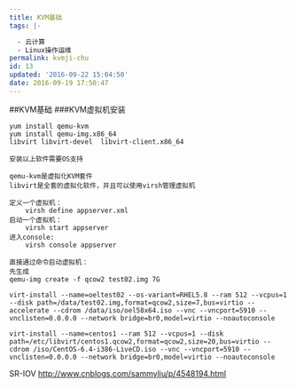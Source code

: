 ```yaml
---
title: KVM基础
tags: |-

  - 云计算
  - Linux操作运维
permalink: kvmji-chu
id: 13
updated: '2016-09-22 15:04:50'
date: 2016-09-19 17:50:47
---
```


##KVM基础
###KVM虚拟机安装

	yum install qemu-kvm	
	yum install qemu-img.x86_64
	libvirt libvirt-devel  libvirt-client.x86_64

	安装以上软件需要OS支持

	qemu-kvm是虚拟化KVM套件
	libvirt是全套的虚拟化软件，并且可以使用virsh管理虚拟机
	
	定义一个虚拟机：
		virsh define appserver.xml
	启动一个虚拟机：
		virsh start appserver
	进入console:
		virsh console appserver

	直接通过命令启动虚拟机：
	先生成
	qemu-img create -f qcow2 test02.img 7G
	
	virt-install --name=oeltest02 --os-variant=RHEL5.8 --ram 512 --vcpus=1 --disk path=/data/test02.img,format=qcow2,size=7,bus=virtio --accelerate --cdrom /data/iso/oel58x64.iso --vnc --vncport=5910 --vnclisten=0.0.0.0 --network bridge=br0,model=virtio --noautoconsole

	virt-install --name=centos1 --ram 512 --vcpus=1 --disk path=/etc/libvirt/centos1.qcow2,format=qcow2,size=20,bus=virtio --cdrom /iso/CentOS-6.4-i386-LiveCD.iso --vnc --vncport=5910 --vnclisten=0.0.0.0 --network bridge=br0,model=virtio --noautoconsole


SR-IOV
http://www.cnblogs.com/sammyliu/p/4548194.html
